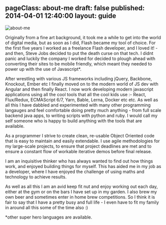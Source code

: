 pageClass: about-me
draft: false
published: 2014-04-01 12:40:00
layout: guide
---
<picture>
 <source srcset="/imgs/about-me.jpg" media="(min-width: 930px)">
 <source srcset="/imgs/about-me-sml.jpg" media="(min-width: 421px) and (max-width: 930px)">
 <source srcset="/imgs/about-me-smlr.jpg" media="(max-width: 420px)">
 <img src="/imgs/about-me.jpg" alt="about-me">
</picture>

Originally from a fine art background, it took me a while to get into the world of digital media, but as soon as I did, Flash became my tool of choice. For the first five years I worked as a freelance Flash developer, and I loved it! - and then, Steve Jobs decided to put the death curse on that tech. I didnt panic and luckily the company I worked for decided to plough ahead with converting their sites to be mobile friendly, which meant they needed to power up with the use of Javascript*. 

After wrestling with various JS frameworks including jQuery, Backbone, Knockout, Ember etc I finally moved on to the modern world of JS dev with Angular and then finally React. I now work developing modern javascript applications using all the cool tools that all the cool kids use :- React, Flux/Redux, ECMAScript 6/7, Yarn, Bable, Lerna, Docker etc etc. As well as all this I have dabbled and experimented with many other programming langauges and feel comfortable doing pretty much anything - from full scale backend java apps, to writing scripts with python and ruby. I would call my self someone who is happy to build anything with the tools that are available.

As a programmer I strive to create clean, re-usable Object Oriented code that is easy to maintain and easily extendable. I use agile methodologies for my large-scale projects, to ensure that project deadlines are met and to ensure a constant flow of workable iterative demos before final release.

I am an inquisitive thinker who has always wanted to find out how things work, and enjoyed building things for myself. This has aided me in my job as a developer, where I have enjoyed the challenge of using maths and technology to achieve results. 

As well as all this I am an avid keep fit nut and enjoy working out each day, either at the gym or on the bars I have set up in my garden. I also brew my own beer and sometimes enter in home brew competitions. So I think it is fair to say that I have a pretty busy and full life - I even have to fit my family in around all this some of the time also :)

*other super hero languages are available.
